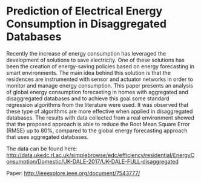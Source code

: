 # Prediction of Electrical Energy Consumption in Disaggregated Databases

Recently the increase of energy consumption has leveraged the development of solutions to save electricity. One of these solutions has been the creation of energy-saving policies based on energy forecasting in smart environments. The main idea behind this solution is that the residences are instrumented with sensor and actuator networks in order to monitor and manage energy consumption. This paper presents an analysis of global energy consumption forecasting in homes with aggregated and disaggregated databases and to achieve this goal some standard regression algorithms from the literature were used. It was observed that these type of algorithms are more effective when applied in disaggregated databases. The results with data collected from a real environment showed that the proposed approach is able to reduce the Root Mean Square Error (RMSE) up to 80%, compared to the global energy forecasting approach that uses aggregated databases.

The data can be found here: http://data.ukedc.rl.ac.uk/simplebrowse/edc/efficiency/residential/EnergyConsumption/Domestic/UK-DALE-2017/UK-DALE-FULL-disaggregated

Paper: http://ieeexplore.ieee.org/document/7543777/

